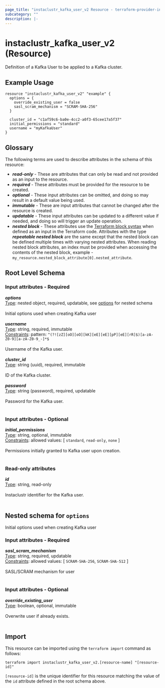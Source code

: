 ```yaml
---
page_title: "instaclustr_kafka_user_v2 Resource - terraform-provider-instaclustr"
subcategory: ""
description: |-
---
```


# instaclustr_kafka_user_v2 (Resource)
Definition of a Kafka User to be applied to a Kafka cluster.
## Example Usage
```
resource "instaclustr_kafka_user_v2" "example" {
  options = {
    override_existing_user = false
    sasl_scram_mechanism = "SCRAM-SHA-256"
  }

  cluster_id = "c1af59c6-ba0e-4cc2-a0f3-65cee17a5f37"
  initial_permissions = "standard"
  username = "myKafkaUser"
}
```
## Glossary
The following terms are used to describe attributes in the schema of this resource:
- **_read-only_** - These are attributes that can only be read and not provided as an input to the resource.
- **_required_** - These attributes must be provided for the resource to be created.
- **_optional_** - These input attributes can be omitted, and doing so may result in a default value being used.
- **_immutable_** - These are input attributes that cannot be changed after the resource is created.
- **_updatable_** - These input attributes can be updated to a different value if needed, and doing so will trigger an update operation.
- **_nested block_** - These attributes use the [Terraform block syntax](https://www.terraform.io/language/attr-as-blocks) when defined as an input in the Terraform code. Attributes with the type **_repeatable nested block_** are the same except that the nested block can be defined multiple times with varying nested attributes. When reading nested block attributes, an index must be provided when accessing the contents of the nested block, example - `my_resource.nested_block_attribute[0].nested_attribute`.
## Root Level Schema
### Input attributes - Required
*___options___*<br>
<ins>Type</ins>: nested object, required, updatable, see [options](#nested--options) for nested schema<br>
<br>Initial options used when creating Kafka user<br><br>
*___username___*<br>
<ins>Type</ins>: string, required, immutable<br>
<ins>Constraints</ins>: pattern: `^(?![zZ][oO][oO][kK][eE][eE][pP][eE][rR]$)[a-zA-Z0-9][a-zA-Z0-9_-]*$`<br><br>Username of the Kafka user.<br><br>
*___cluster_id___*<br>
<ins>Type</ins>: string (uuid), required, immutable<br>
<br>ID of the Kafka cluster.<br><br>
*___password___*<br>
<ins>Type</ins>: string (password), required, updatable<br>
<br>Password for the Kafka user.<br><br>
### Input attributes - Optional
*___initial_permissions___*<br>
<ins>Type</ins>: string, optional, immutable<br>
<ins>Constraints</ins>: allowed values: [ `standard`, `read-only`, `none` ]<br><br>Permissions initially granted to Kafka user upon creation.<br><br>
### Read-only attributes
*___id___*<br>
<ins>Type</ins>: string, read-only<br>
<br>Instaclustr identifier for the Kafka user.<br><br>
<a id="nested--options"></a>
## Nested schema for `options`
Initial options used when creating Kafka user<br>
### Input attributes - Required
*___sasl_scram_mechanism___*<br>
<ins>Type</ins>: string, required, updatable<br>
<ins>Constraints</ins>: allowed values: [ `SCRAM-SHA-256`, `SCRAM-SHA-512` ]<br><br>SASL/SCRAM mechanism for user<br><br>
### Input attributes - Optional
*___override_existing_user___*<br>
<ins>Type</ins>: boolean, optional, immutable<br>
<br>Overwrite user if already exists.<br><br>
## Import
This resource can be imported using the `terraform import` command as follows:
```
terraform import instaclustr_kafka_user_v2.[resource-name] "[resource-id]"
```
`[resource-id]` is the unique identifier for this resource matching the value of the `id` attribute defined in the root schema above.
